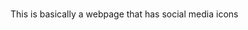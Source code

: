 ###

This is basically a webpage that has   social media icons 


>

<script>
var d = new Date();
document.getElementById("demo").innerHTML = d;
</script>